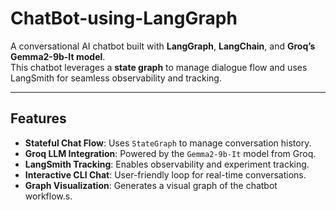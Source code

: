 # ChatBot-using-LangGraph
A conversational AI chatbot built with **LangGraph**, **LangChain**, and **Groq’s Gemma2-9b-It model**.  
This chatbot leverages a **state graph** to manage dialogue flow and uses LangSmith for seamless observability and tracking.

---

## **Features**
- **Stateful Chat Flow**: Uses `StateGraph` to manage conversation history.
- **Groq LLM Integration**: Powered by the `Gemma2-9b-It` model from Groq.
- **LangSmith Tracking**: Enables observability and experiment tracking.
- **Interactive CLI Chat**: User-friendly loop for real-time conversations.
- **Graph Visualization**: Generates a visual graph of the chatbot workflow.s.

